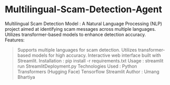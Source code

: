 # Multilingual-Scam-Detection-Agent
Multilingual Scam Detection Model : A Natural Language Processing (NLP) project aimed at identifying scam messages across multiple languages. Utilizes transformer-based models to enhance detection accuracy.
Features:
 > Supports multiple languages for scam detection.
 > Utilizes transformer-based models for high accuracy.
 > Interactive web interface built with Streamlit.
Installation :
> pip install -r requirements.txt
Usage :
> streamlit run StreamlitDeployment.py
Technologies Used :
> Python
> Transformers (Hugging Face)
> Tensorflow
> Streamlit
Author : Umang Bhartiya
